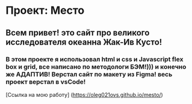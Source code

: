 # Проект: Место

## Всем привет! это сайт про великого исследователя океанна Жак-Ив Кусто!

### В этом проекте я использовал html и css и Javascript flex box и grid, все написано по методологи БЭМ!))) и конечно же АДАПТИВ! Верстал сайт по макету из Figma! весь проект верстал в vsCode!

[Ссылка на мою работу] (https://oleg021ovs.github.io/mesto/)
